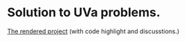 # Solution to UVa problems.

[The rendered project](https://klmahmood.github.io/hello-world/) (with code highlight and discusstions.)

